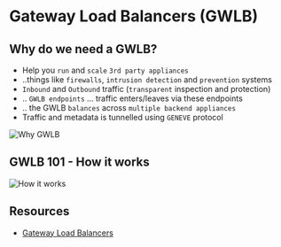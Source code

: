# Gateway Load Balancers (GWLB)

## Why do we need a GWLB?

- Help you `run` and `scale` `3rd party appliances`
- ..things like `firewalls`, `intrusion detection` and `prevention` systems
- `Inbound` and `Outbound` traffic (`transparent` inspection and protection)
- .. `GWLB endpoints` ... traffic enters/leaves via these endpoints
- .. the GWLB `balances` across `multiple backend appliances`
- Traffic and metadata is tunnelled using `GENEVE` protocol

![Why GWLB](https://github.com/williammunozr/aws-sa-associate-saac03/blob/main/1500-HA_and_SCALING/00_LEARNINGAIDS/GWLB-1.png)

## GWLB 101 - How it works

![How it works](https://github.com/williammunozr/aws-sa-associate-saac03/blob/main/1500-HA_and_SCALING/00_LEARNINGAIDS/GWLB-2.png)

## Resources

- [Gateway Load Balancers](https://learn.cantrill.io/courses/895720/lectures/35110028)
